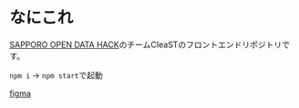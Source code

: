 # なにこれ
[SAPPORO OPEN DATA HACK](https://connpass.com/event/298303/)のチームCIeaSTのフロントエンドリポジトリです。

`npm i` -> `npm start`で起動

[figma](https://www.figma.com/file/JeX1m97kLpmbsfQQhJidkr/SODH_2023_CIeaST?type=design&node-id=1%3A3&mode=design&t=SmL5ORFNlBd9gpe0-1)
